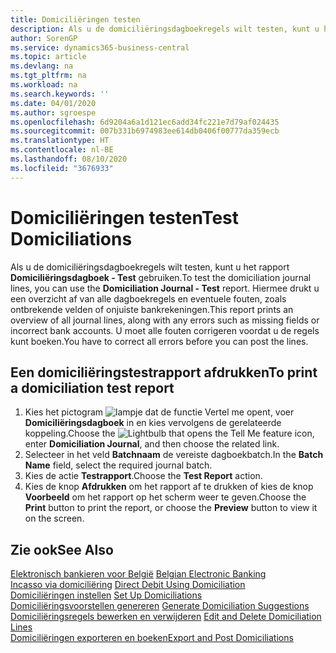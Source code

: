 ```yaml
---
title: Domiciliëringen testen
description: Als u de domiciliëringsdagboekregels wilt testen, kunt u het rapport Domiciliëringsdagboek - Test gebruiken. Hiermee drukt u een overzicht af van alle dagboekregels en eventuele fouten, zoals ontbrekende velden of onjuiste bankrekeningen.
author: SorenGP
ms.service: dynamics365-business-central
ms.topic: article
ms.devlang: na
ms.tgt_pltfrm: na
ms.workload: na
ms.search.keywords: ''
ms.date: 04/01/2020
ms.author: sgroespe
ms.openlocfilehash: 6d9204a6a1d121ec6add34fc221e7d79af024435
ms.sourcegitcommit: 007b331b6974983ee614db0406f00777da359ecb
ms.translationtype: HT
ms.contentlocale: nl-BE
ms.lasthandoff: 08/10/2020
ms.locfileid: "3676933"
---
```

# <a name="test-domiciliations"></a><span data-ttu-id="24e8d-104">Domiciliëringen testen</span><span class="sxs-lookup"><span data-stu-id="24e8d-104">Test Domiciliations</span></span>
<span data-ttu-id="24e8d-105">Als u de domiciliëringsdagboekregels wilt testen, kunt u het rapport **Domiciliëringsdagboek - Test** gebruiken.</span><span class="sxs-lookup"><span data-stu-id="24e8d-105">To test the domiciliation journal lines, you can use the **Domiciliation Journal - Test** report.</span></span> <span data-ttu-id="24e8d-106">Hiermee drukt u een overzicht af van alle dagboekregels en eventuele fouten, zoals ontbrekende velden of onjuiste bankrekeningen.</span><span class="sxs-lookup"><span data-stu-id="24e8d-106">This report prints an overview of all journal lines, along with any errors such as missing fields or incorrect bank accounts.</span></span> <span data-ttu-id="24e8d-107">U moet alle fouten corrigeren voordat u de regels kunt boeken.</span><span class="sxs-lookup"><span data-stu-id="24e8d-107">You have to correct all errors before you can post the lines.</span></span>  

## <a name="to-print-a-domiciliation-test-report"></a><span data-ttu-id="24e8d-108">Een domiciliëringstestrapport afdrukken</span><span class="sxs-lookup"><span data-stu-id="24e8d-108">To print a domiciliation test report</span></span>  

1.  <span data-ttu-id="24e8d-109">Kies het pictogram ![lampje dat de functie Vertel me opent](../../media/ui-search/search_small.png "Vertel me wat u wilt doen"), voer **Domiciliëringsdagboek** in en kies vervolgens de gerelateerde koppeling.</span><span class="sxs-lookup"><span data-stu-id="24e8d-109">Choose the ![Lightbulb that opens the Tell Me feature](../../media/ui-search/search_small.png "Tell me what you want to do") icon, enter **Domiciliation Journal**, and then choose the related link.</span></span>  
2.  <span data-ttu-id="24e8d-110">Selecteer in het veld **Batchnaam** de vereiste dagboekbatch.</span><span class="sxs-lookup"><span data-stu-id="24e8d-110">In the **Batch Name** field, select the required journal batch.</span></span>  
3.  <span data-ttu-id="24e8d-111">Kies de actie **Testrapport**.</span><span class="sxs-lookup"><span data-stu-id="24e8d-111">Choose the **Test Report** action.</span></span>  
4.  <span data-ttu-id="24e8d-112">Kies de knop **Afdrukken** om het rapport af te drukken of kies de knop **Voorbeeld** om het rapport op het scherm weer te geven.</span><span class="sxs-lookup"><span data-stu-id="24e8d-112">Choose the **Print** button to print the report, or choose the **Preview** button to view it on the screen.</span></span>  

## <a name="see-also"></a><span data-ttu-id="24e8d-113">Zie ook</span><span class="sxs-lookup"><span data-stu-id="24e8d-113">See Also</span></span>  
 <span data-ttu-id="24e8d-114">[Elektronisch bankieren voor België](belgian-electronic-banking.md) </span><span class="sxs-lookup"><span data-stu-id="24e8d-114">[Belgian Electronic Banking](belgian-electronic-banking.md) </span></span>  
 <span data-ttu-id="24e8d-115">[Incasso via domiciliëring](direct-debit-using-domiciliation.md) </span><span class="sxs-lookup"><span data-stu-id="24e8d-115">[Direct Debit Using Domiciliation](direct-debit-using-domiciliation.md) </span></span>  
 <span data-ttu-id="24e8d-116">[Domiciliëringen instellen](how-to-set-up-domiciliations.md) </span><span class="sxs-lookup"><span data-stu-id="24e8d-116">[Set Up Domiciliations](how-to-set-up-domiciliations.md) </span></span>  
 <span data-ttu-id="24e8d-117">[Domiciliëringsvoorstellen genereren](how-to-generate-domiciliation-suggestions.md) </span><span class="sxs-lookup"><span data-stu-id="24e8d-117">[Generate Domiciliation Suggestions](how-to-generate-domiciliation-suggestions.md) </span></span>  
 <span data-ttu-id="24e8d-118">[Domiciliëringsregels bewerken en verwijderen](how-to-edit-and-delete-domiciliation-lines.md) </span><span class="sxs-lookup"><span data-stu-id="24e8d-118">[Edit and Delete Domiciliation Lines](how-to-edit-and-delete-domiciliation-lines.md) </span></span>  
 [<span data-ttu-id="24e8d-119">Domiciliëringen exporteren en boeken</span><span class="sxs-lookup"><span data-stu-id="24e8d-119">Export and Post Domiciliations</span></span>](how-to-export-and-post-domiciliations.md)
